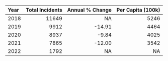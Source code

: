 |Year | Total Incidents| Annual % Change| Per Capita (100k)|
|:----|---------------:|---------------:|-----------------:|
|2018 |           11649|              NA|              5246|
|2019 |            9912|          -14.91|              4464|
|2020 |            8937|           -9.84|              4025|
|2021 |            7865|          -12.00|              3542|
|2022 |            1792|              NA|                NA|
